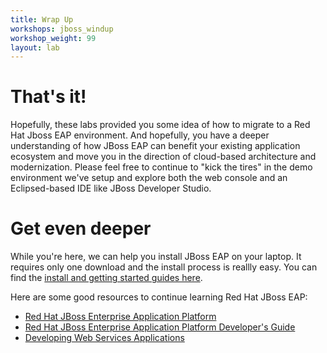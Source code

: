```yaml
---
title: Wrap Up
workshops: jboss_windup
workshop_weight: 99
layout: lab
---
```


# That's it!
Hopefully, these labs provided you some idea of how to migrate to a Red Hat Jboss EAP environment.  And hopefully, you have a deeper understanding of how JBoss EAP can benefit your existing application ecosystem and move you in the direction of cloud-based architecture and modernization.  Please feel free to continue to "kick the tires" in the demo environment we've setup and explore both the web console and an Eclipsed-based IDE like JBoss Developer Studio.

# Get even deeper
While you're here, we can help you install JBoss EAP on your laptop.  It requires only one download and the install process is reallly easy.  You can find the [install and getting started guides here][4].

Here are some good resources to continue learning Red Hat JBoss EAP:

* [Red Hat JBoss Enterprise Application Platform][1]
* [Red Hat JBoss Enterprise Application Platform Developer's Guide][2]
* [Developing Web Services Applications][3]

[1]: https://access.redhat.com/products/red-hat-jboss-enterprise-application-platform/
[2]: https://access.redhat.com/documentation/en-us/red_hat_jboss_enterprise_application_platform/7.0/html/development_guide/
[3]: https://access.redhat.com/documentation/en-us/red_hat_jboss_enterprise_application_platform/7.0/html/developing_web_services_applications/
[4]: https://developers.redhat.com/products/eap/download/
